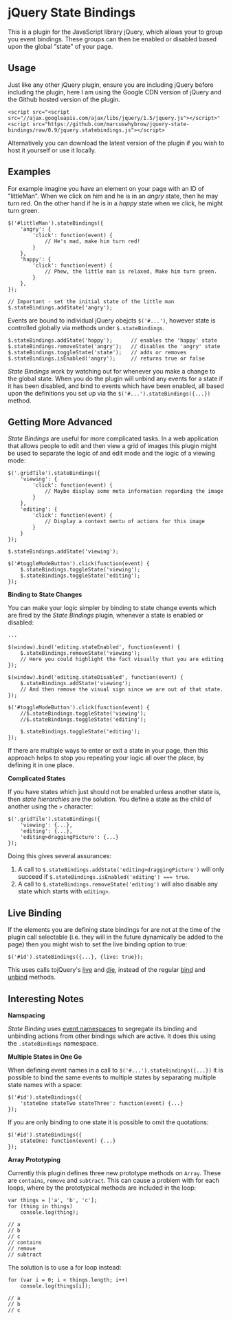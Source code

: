jQuery State Bindings
=====================

This is a plugin for the JavaScript library jQuery, which allows your to group 
you event bindings. These groups can then be enabled or disabled based upon 
the global "state" of your page.

Usage
-----

Just like any other jQuery plugin, ensure you are including jQuery before 
including the plugin, here I am using the Google CDN version of jQuery and the 
Github hosted version of the plugin.

    <script src="<script src="//ajax.googleapis.com/ajax/libs/jquery/1.5/jquery.js"></script>"
    <script src="https://github.com/marcuswhybrow/jquery-state-bindings/raw/0.9/jquery.statebindings.js"></script>

Alternatively you can download the latest version of the plugin if you wish to
host it yourself or use it locally.

Examples
--------

For example imagine you have an element on your page with an ID of 
"littleMan". When we click on him and he is in an *angry* state, then he may 
turn red. On the other hand if he is in a *happy* state when we click, he 
might turn green.

    $('#littleMan').stateBindings({
        'angry': {
            'click': function(event) {
                // He's mad, make him turn red!
            }
        },
        'happy': {
            'click': function(event) {
                // Phew, the little man is relaxed, Make him turn green.
            }
        },
    });
    
    // Important - set the initial state of the little man
    $.stateBindings.addState('angry');

Events are bound to individual jQuery obejcts `$('#...')`, however state is 
controlled globally via methods under `$.stateBindings`.

    $.stateBindings.addState('happy');      // enables the 'happy' state
    $.stateBindings.removeState('angry');   // disables the 'angry' state
    $.stateBindings.toggleState('state');   // adds or removes
    $.stateBindings.isEnabled('angry');     // returns true or false

*State Bindings* work by watching out for whenever you make a change to the 
global state. When you do the plugin will unbind any events for a state if it 
has been disabled, and bind to events which have been enabled, all based upon 
the definitions you set up via the `$('#...').stateBindings({...})` method.

Getting More Advanced
---------------------

*State Bindings* are useful for more complicated tasks. In a web application 
that allows people to edit and then view a grid of images this plugin might be 
used to separate the logic of and edit mode and the logic of a viewing mode:

    $('.gridTile').stateBindings({
        'viewing': {
            'click': function(event) {
                // Maybe display some meta information regarding the image
            }
        },
        'editing': {
            'click': function(event) {
                // Display a context mentu of actions for this image
            }
        }
    });
    
    $.stateBindings.addState('viewing');
    
    $('#toggleModeButton').click(function(event) {
        $.stateBindings.toggleState('viewing');
        $.stateBindings.toggleState('editing');
    });

**Binding to State Changes**

You can make your logic simpler by binding to state change events which are 
fired by the *State Bindings* plugin, whenever a state is enabled or disabled:

    ...

    $(window).bind('editing.stateEnabled', function(event) {
        $.stateBindings.removeState('viewing');
        // Here you could highlight the fact visually that you are editing
    });
    
    $(window).bind('editing.stateDisabled', function(event) {
        $.stateBindings.addState('viewing');
        // And then remove the visual sign since we are out of that state.
    });
    
    $('#toggleModeButton').click(function(event) {
        //$.stateBindings.toggleState('viewing');
        //$.stateBindings.toggleState('editing');
        
        $.stateBindings.toggleState('editing');
    });

If there are multiple ways to enter or exit a state in your page, then this 
approach helps to stop you repeating your logic all over the place, by 
defining it in one place.

**Complicated States**

If you have states which just should not be enabled unless another state is, 
then *state hierarchies* are the solution. You define a state as the child of
another using the `>` character:

    $('.gridTile').stateBindings({
        'viewing': {...},
        'editing': {...},
        'editing>draggingPicture': {...}
    });

Doing this gives several assurances:

1. A call to `$.stateBindings.addState('editing>draggingPicture')` will only 
succeed if `$.stateBindings.isEnabled('editing') === true`.
2. A call to `$.stateBindings.removeState('editing')` will also disable any 
state which starts with `editing>`.

Live Binding
------------

If the elements you are defining state bindings for are not at the time of the 
plugin call selectable (i.e. they will in the future dynamically be added to 
the page) then you might wish to set the live binding option to true:

    $('#id').stateBindings({...}, {live: true});

This uses calls tojQuery's [live][2] and [die][3], instead of the regular 
[bind][4] and [unbind][5] methods.

Interesting Notes
-----------------

**Namspacing**

*State Binding* uses [event namespaces][1] to segregate its binding and 
unbinding actions from other bindings which are active. It does this using the 
`.stateBindings` namespace.

**Multiple States in One Go**

When defining event names in a call to `$('#...').stateBindings({...})` it is
possible to bind the same events to multiple states by separating multiple 
state names with a space:

    $('#id').stateBindings({
        'stateOne stateTwo stateThree': function(event) {...}
    });

If you are only binding to one state it is possible to omit the quotations:

    $('#id').stateBindings({
        stateOne: function(event) {...}
    });

**Array Prototyping**

Currently this plugin defines three new prototype methods on `Array`. These 
are `contains`, `remove` and `subtract`. This can cause a problem with for 
each loops, where by the prototypical methods are included in the loop:

    var things = ['a', 'b', 'c'];
    for (thing in things)
        console.log(thing);
    
    // a
    // b
    // c
    // contains
    // remove
    // subtract

The solution is to use a for loop instead:

    for (var i = 0; i < things.length; i++)
        console.log(things[i]);
    
    // a
    // b
    // c
    

[1]: http://docs.jquery.com/Namespaced_Events
[2]: http://api.jquery.com/live/
[3]: http://api.jquery.com/die
[4]: http://api.jquery.com/bind
[5]: http://api.jquery.com/unbind